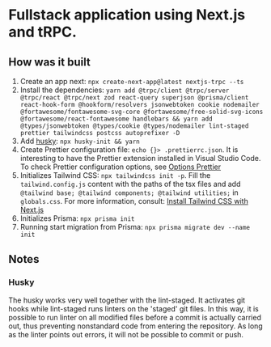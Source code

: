 # Fullstack application using Next.js and tRPC.

## How was it built

1. Create an app next: `npx create-next-app@latest nextjs-trpc --ts`
2. Install the dependencies: `yarn add @trpc/client @trpc/server @trpc/react @trpc/next zod react-query superjson @prisma/client react-hook-form @hookform/resolvers jsonwebtoken cookie nodemailer @fortawesome/fontawesome-svg-core @fortawesome/free-solid-svg-icons @fortawesome/react-fontawesome handlebars && yarn add @types/jsonwebtoken @types/cookie @types/nodemailer lint-staged prettier tailwindcss postcss autoprefixer -D`
3. Add [husky](#husky): `npx husky-init && yarn`
4. Create Prettier configuration file: `echo {}> .prettierrc.json`. It is interesting to have the Prettier extension installed in Visual Studio Code. To check Prettier configuration options, see [Options Prettier](https://prettier.io/docs/en/options.html)
5. Initializes Tailwind CSS: `npx tailwindcss init -p`. Fill the `tailwind.config.js` content with the paths of the tsx files and add `@tailwind base; @tailwind components; @tailwind utilities;` in `globals.css`. For more information, consult: [Install Tailwind CSS with Next.js](https://tailwindcss.com/docs/guides/nextjs)
6. Initializes Prisma: `npx prisma init`
7. Running start migration from Prisma: `npx prisma migrate dev --name init`

## Notes

### Husky

The husky works very well together with the lint-staged. It activates git hooks while lint-staged runs linters on the 'staged' git files. In this way, it is possible to run linter on all modified files before a commit is actually carried out, thus preventing nonstandard code from entering the repository. As long as the linter points out errors, it will not be possible to commit or push.
